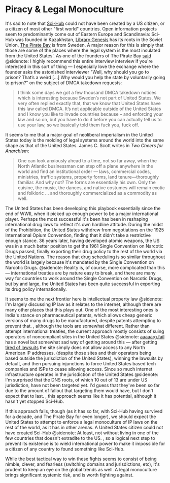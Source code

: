 # Piracy & Legal Monoculture

It's sad to note that [Sci-Hub](https://en.wikipedia.org/wiki/Sci-Hub) could not have been created by a US citizen, or a citizen of most other "first world" countries. Open information projects seem to predominantly come out of Eastern Europe and Scandinavia: Sci-Hub was founded in Kazakhstan, [Library Genesis](https://en.wikipedia.org/wiki/Library_Genesis) has its roots in the Soviet Union, [The Pirate Bay](https://en.wikipedia.org/wiki/The_Pirate_Bay) is from Sweden. A major reason for this is simply that those are some of the places where the legal system is the most insulated from the United States'. As one of the founders of The Pirate Bay [said](https://darknetdiaries.com/transcript/92/)
@sidenote: I highly recommend this entire interview interview if you're interested in this sort of thing — I especially love the exchange where the founder asks the astonished interviewer "Well, why should you go to prison? That’s a weird […] Why would you help the state by voluntarily going to prison?"
on the subject of DMCA takedown requests:

> I think some days we got a few thousand DMCA takedown notices which is interesting because Sweden’s not part of United States.  We very often replied exactly that, that we know that United States have this law called DMCA.  It’s not applicable outside of the United States and I know you like to invade countries because – and enforcing your law and so on, but you have to do it before you can actually tell us to use your law, so we basically told them fuck you, fuck off.

It seems to me that a major goal of neoliberal imperialism in the United States today is the molding of legal systems around the world into the same shape as that of the United States. James C. Scott writes in *Two Cheers for Anarchism*:

> One can look anxiously ahead to a time, not so far away, when the North Atlantic businessman can step off a plane anywhere in the world and find an institutional order — laws, commercial codes, ministries, traffic systems, property forms, land tenure—thoroughly familiar. And why not? The forms are essentially his own. Only the cuisine, the music, the dances, and native costumes will remain exotic and folkloric … and thoroughly commercialized as a commodity as well.

The United States has been developing this playbook essentially since the end of WWII, when it picked up enough power to be a major international player. Perhaps the most successful it's been has been in reshaping international drug laws to reflect it's own hardline attitude. During the midst of the Prohibition, the United States withdrew from negotiations on the 1925 International Opium Convention, finding that it didn't take a restrictive enough stance. 36 years later, having developed atomic weapons, the US was in a much better position to get the 1961 Single Convention on Narcotic Drugs passed, finally exporting their drug policy to the rest of the world via the United Nations. The reason that drug scheduling is so similar throughout the world is largely because it's mandated by the Single Convention on Narcotic Drugs.
@sidenote: Reality is, of course, more complicated than this — international treaties are by nature easy to break, and there are many way for countries to work around the Single Convention on Narcotic Drugs, but by and large, the United States has been quite successful in exporting its drug policy internationally.

It seems to me the next frontier here is intellectual property law
@sidenote: I'm largely discussing IP law as it relates to the internet, although there are many other places that this plays out. One of the most interesting ones is India's stance on pharmaceutical patents, which allows cheap generic versions of many drugs to be manufactured, despite patents attempting to prevent that.
, although the tools are somewhat different. Rather than attempt international treaties, the current approach mostly consists of suing operators of noncompliant sites in the United States
@sidenote: [aaaaarg.fail](http://aaaaarg.fail/) has a novel but somewhat sad way of getting around this — after getting [tired of lawsuits](https://scroll.in/article/802182/pirates-in-our-public-library-why-indian-scholars-are-closely-watching-a-court-case-in-quebec) the site simply does not allow access to any North American IP addresses.
(despite those sites and their operators being based outside the jurisdiction of the United States), winning the lawsuits by default, and then pursuing injunctions to force United States based tech companies and ISPs to cease allowing access. Since so much internet infrastructure operates in the jurisdiction of the United States
@sidenote: I'm surprised that the DNS roots, of which 10 out of 13 are under US jurisdiction, have not been targeted yet. I'd guess that they've been so far due to the amount of fallout that targeting them would have, but I don't expect that to last.
, this approach seems like it has potential, although it hasn't yet stopped Sci-Hub.

If this approach fails, though (as it has so far, with Sci-Hub having survived for a decade, and The Pirate Bay for even longer), we should expect the United States to attempt to enforce a legal monoculture of IP laws on the rest of the world, as it has in other arenas. A United States citizen could not have created Sci-Hub
@sidenote: At least, not without living in one of the few countries that doesn't extradite to the US.
, so a logical next step to prevent its existence is to wield international power to make it impossible for a citizen of any country to found something like Sci-Hub.

While the best tactical way to win these fights seems to consist of being nimble, clever, and fearless (switching domains and jurisdictions, etc), it's prudent to keep an eye on the global trends as well. A legal monoculture brings significant systemic risk, and is worth fighting against.
